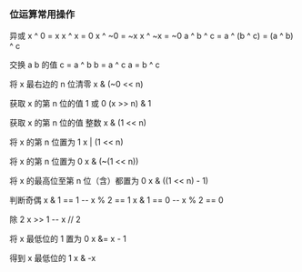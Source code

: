 ### 位运算常用操作

异或
x ^ 0 = x x ^ x = 0 x ^ ~0 = ~x x ^ ~x = ~0 a ^ b ^ c = a ^ (b ^ c) = (a ^ b) ^ c

交换 a b 的值
c = a ^ b b = a ^ c a = b ^ c

将 x 最右边的 n 位清零
x & (~0 << n)

获取 x 的第 n 位的值 1 或 0
(x >> n) & 1

获取 x 的第 n 位的值 整数
x & (1 << n)

将 x 的第 n 位置为 1
x | (1 << n)

将 x 的第 n 位置为 0
x & (~(1 << n))

将 x 的最高位至第 n 位（含）都置为 0
x & ((1 << n) - 1)

判断奇偶
x & 1 == 1 -- x % 2 == 1 x & 1 == 0 -- x % 2 == 0

除 2
x >> 1 -- x // 2

将 x 最低位的 1 置为 0
x &= x - 1

得到 x 最低位的 1
x & -x